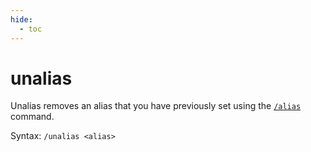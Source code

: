 ```yaml
---
hide:
  - toc
---
```


# unalias

Unalias removes an alias that you have previously set using the [`/alias`](./alias.md) command.

Syntax: `/unalias <alias>`
